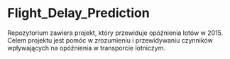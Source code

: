 # Flight_Delay_Prediction
Repozytorium zawiera projekt, który przewiduje opóźnienia  lotów w 2015. Celem projektu jest pomóc w zrozumieniu i przewidywaniu czynników wpływających na opóźnienia w transporcie lotniczym.
